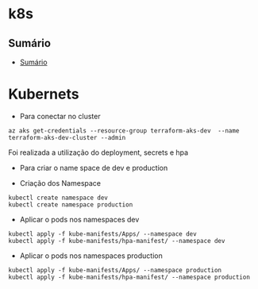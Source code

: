 # k8s
## Sumário


- [Sumário](#sumário)


# Kubernets

- Para conectar no cluster

```
az aks get-credentials --resource-group terraform-aks-dev  --name terraform-aks-dev-cluster --admin
```

Foi realizada a utilização do deployment, secrets e hpa 

- Para criar o name space de dev e production

- Criação dos Namespace
```
kubectl create namespace dev
kubectl create namespace production
```
- Aplicar o pods nos namespaces dev

```
kubectl apply -f kube-manifests/Apps/ --namespace dev 
kubectl apply -f kube-manifests/hpa-manifest/ --namespace dev 
```
- Aplicar o pods nos namespaces production

```
kubectl apply -f kube-manifests/Apps/ --namespace production 
kubectl apply -f kube-manifests/hpa-manifest/ --namespace production
```








